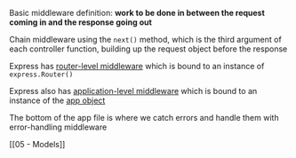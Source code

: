 Basic middleware definition: **work to be done in between the request coming in and the response going out**

Chain middleware using the `next()` method, which is the third argument of each controller function, building up the request object before the response

Express has [router-level middleware](http://expressjs.com/en/guide/using-middleware.html#middleware.router) which is bound to an instance of `express.Router()`

Express also has [application-level middleware](http://expressjs.com/en/guide/using-middleware.html#middleware.application) which is bound to an instance of the [app object](http://expressjs.com/en/4x/api.html#app)

The bottom of the app file is where we catch errors and handle them with error-handling middleware

[[05 - Models]]
